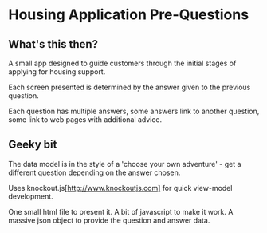 Housing Application Pre-Questions
=================================

What's this then?
-----------------

A small app designed to guide customers through the initial stages of applying for housing support. 

Each screen presented is determined by the answer given to the previous question.

Each question has multiple answers, some answers link to another question, some link to web pages with additional advice.


Geeky bit
---------

The data model is in the style of a 'choose your own adventure' - get a different question depending on the answer chosen.

Uses knockout.js[http://www.knockoutjs.com] for quick view-model development.

One small html file to present it. A bit of javascript to make it work. A massive json object to provide the question and answer data. 

